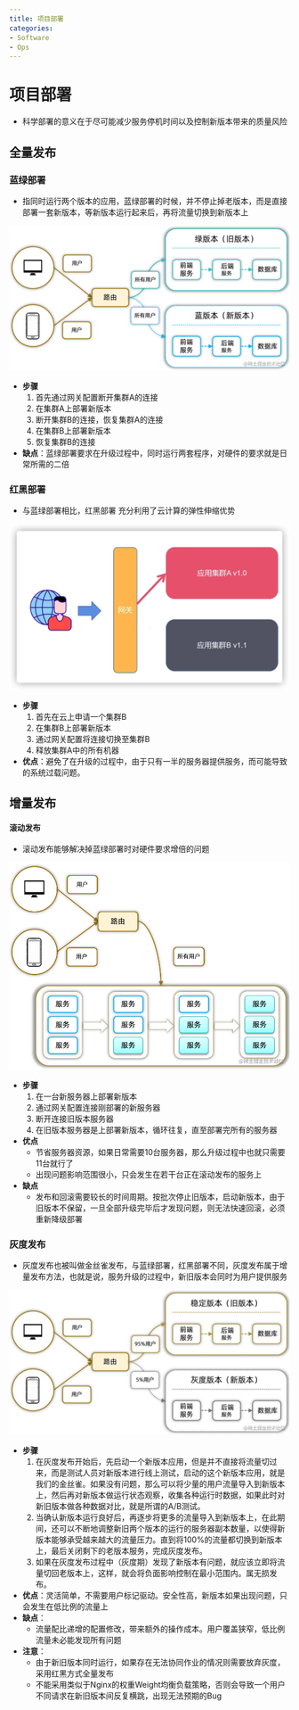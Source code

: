 ```yaml
---
title: 项目部署
categories:
- Software
- Ops
---
```

# 项目部署

- 科学部署的意义在于尽可能减少服务停机时间以及控制新版本带来的质量风险

## 全量发布

### 蓝绿部署

- 指同时运行两个版本的应用，蓝绿部署的时候，并不停止掉老版本，而是直接部署一套新版本，等新版本运行起来后，再将流量切换到新版本上

![img](https://raw.githubusercontent.com/LuShan123888/Files/main/Pictures/6ef5991ec2d04c6fa5144a3dcaf37862~tplv-k3u1fbpfcp-watermark.image)

- **步骤**
    1. 首先通过网关配置断开集群A的连接
    2. 在集群A上部署新版本
    3. 断开集群B的连接，恢复集群A的连接
    4. 在集群B上部署新版本
    5. 恢复集群B的连接
- **缺点**：蓝绿部署要求在升级过程中，同时运行两套程序，对硬件的要求就是日常所需的二倍

### 红黑部署

- 与蓝绿部署相比，红黑部署 充分利用了云计算的弹性伸缩优势

![iShot2021-12-11 23.51.31](https://raw.githubusercontent.com/LuShan123888/Files/main/Pictures/iShot2021-12-11%2023.51.31.png)

- **步骤**
    1. 首先在云上申请一个集群B
    2. 在集群B上部署新版本
    3. 通过网关配置将连接切换至集群B
    4. 释放集群A中的所有机器
- **优点**：避免了在升级的过程中，由于只有一半的服务器提供服务，而可能导致的系统过载问题。

## 增量发布

#### 滚动发布

- 滚动发布能够解决掉蓝绿部署时对硬件要求增倍的问题

![img](https://raw.githubusercontent.com/LuShan123888/Files/main/Pictures/a92ef5204c804ddaa2b50b7b06d51934~tplv-k3u1fbpfcp-watermark.image)

- **步骤**
    1. 在一台新服务器上部署新版本
    2. 通过网关配置连接刚部署的新服务器
    3. 断开连接旧版本服务器
    4. 在旧版本服务器是上部署新版本，循环往复，直至部署完所有的服务器
- **优点**
    - 节省服务器资源，如果日常需要10台服务器，那么升级过程中也就只需要11台就行了
    - 出现问题影响范围很小，只会发生在若干台正在滚动发布的服务上
- **缺点**
    - 发布和回滚需要较长的时间周期。按批次停止旧版本，启动新版本，由于旧版本不保留，一旦全部升级完毕后才发现问题，则无法快速回滚，必须重新降级部署

### 灰度发布

- 灰度发布也被叫做金丝雀发布，与蓝绿部署，红黑部署不同，灰度发布属于增量发布方法，也就是说，服务升级的过程中，新旧版本会同时为用户提供服务

![img](https://raw.githubusercontent.com/LuShan123888/Files/main/Pictures/2d7594abf5134f40bd7ed9e5127aa9e9~tplv-k3u1fbpfcp-watermark.image)

- **步骤**
    1. 在灰度发布开始后，先启动一个新版本应用，但是并不直接将流量切过来，而是测试人员对新版本进行线上测试，启动的这个新版本应用，就是我们的金丝雀。如果没有问题，那么可以将少量的用户流量导入到新版本上，然后再对新版本做运行状态观察，收集各种运行时数据，如果此时对新旧版本做各种数据对比，就是所谓的A/B测试。
    2. 当确认新版本运行良好后，再逐步将更多的流量导入到新版本上，在此期间，还可以不断地调整新旧两个版本的运行的服务器副本数量，以使得新版本能够承受越来越大的流量压力。直到将100%的流量都切换到新版本上，最后关闭剩下的老版本服务，完成灰度发布。
    3. 如果在灰度发布过程中（灰度期）发现了新版本有问题，就应该立即将流量切回老版本上，这样，就会将负面影响控制在最小范围内。属无损发布。
- **优点**：灵活简单，不需要用户标记驱动。安全性高，新版本如果出现问题，只会发生在低比例的流量上
- **缺点**：
    - 流量配比递增的配置修改，带来额外的操作成本。用户覆盖狭窄，低比例流量未必能发现所有问题
- **注意**：
    - 由于新旧版本同时运行，如果存在无法协同作业的情况则需要放弃灰度，采用红黑方式全量发布
    - 不能采用类似于Nginx的权重Weight均衡负载策略，否则会导致一个用户不同请求在新旧版本间反复横跳，出现无法预期的Bug